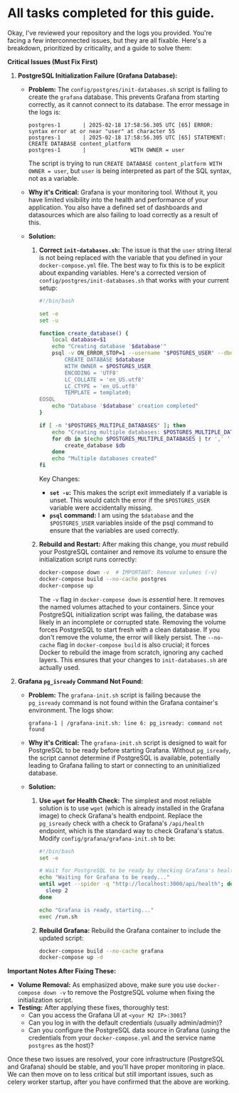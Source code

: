# All tasks completed for this guide.

Okay, I've reviewed your repository and the logs you provided. You're facing a few interconnected issues, but they are all fixable. Here's a breakdown, prioritized by criticality, and a guide to solve them:

**Critical Issues (Must Fix First)**

1.  **PostgreSQL Initialization Failure (Grafana Database):**

    *   **Problem:** The `config/postgres/init-databases.sh` script is failing to create the `grafana` database.  This prevents Grafana from starting correctly, as it cannot connect to its database. The error message in the logs is:
        ```
        postgres-1       | 2025-02-18 17:58:56.305 UTC [65] ERROR:  syntax error at or near "user" at character 55
        postgres-1       | 2025-02-18 17:58:56.305 UTC [65] STATEMENT:  CREATE DATABASE content_platform
        postgres-1       |              WITH OWNER = user
        ```
        The script is trying to run `CREATE DATABASE content_platform WITH OWNER = user`, but `user` is being interpreted as part of the SQL syntax, not as a variable.

    *   **Why it's Critical:** Grafana is your monitoring tool.  Without it, you have limited visibility into the health and performance of your application. You also have a defined set of dashboards and datasources which are also failing to load correctly as a result of this.

    *   **Solution:**
        1.  **Correct `init-databases.sh`:** The issue is that the `user` string literal is not being replaced with the variable that you defined in your `docker-compose.yml` file. The best way to fix this is to be explicit about expanding variables. Here's a corrected version of `config/postgres/init-databases.sh` that works with your current setup:

            ```bash
            #!/bin/bash

            set -e
            set -u

            function create_database() {
                local database=$1
                echo "Creating database '$database'"
                psql -v ON_ERROR_STOP=1 --username "$POSTGRES_USER" --dbname "postgres" <<-EOSQL
                    CREATE DATABASE $database
                    WITH OWNER = $POSTGRES_USER
                    ENCODING = 'UTF8'
                    LC_COLLATE = 'en_US.utf8'
                    LC_CTYPE = 'en_US.utf8'
                    TEMPLATE = template0;
            EOSQL
                echo "Database '$database' creation completed"
            }

            if [ -n "$POSTGRES_MULTIPLE_DATABASES" ]; then
                echo "Creating multiple databases: $POSTGRES_MULTIPLE_DATABASES"
                for db in $(echo $POSTGRES_MULTIPLE_DATABASES | tr ',' ' '); do
                    create_database $db
                done
                echo "Multiple databases created"
            fi
            ```

            Key Changes:

            *   **`set -u`:**  This makes the script exit immediately if a variable is unset. This would catch the error if the `$POSTGRES_USER` variable were accidentally missing.
            *   **`psql` command:** I am using the `$database` and the `$POSTGRES_USER` variables inside of the psql command to ensure that the variables are used correctly.
        2.  **Rebuild and Restart:** After making this change, you *must* rebuild your PostgreSQL container and remove its volume to ensure the initialization script runs correctly:

            ```bash
            docker-compose down -v  # IMPORTANT: Remove volumes (-v)
            docker-compose build --no-cache postgres
            docker-compose up
            ```

            The `-v` flag in `docker-compose down` is *essential* here.  It removes the named volumes attached to your containers.  Since your PostgreSQL initialization script was failing, the database was likely in an incomplete or corrupted state.  Removing the volume forces PostgreSQL to start fresh with a clean database.  If you don't remove the volume, the error will likely persist.  The `--no-cache` flag in `docker-compose build` is also crucial; it forces Docker to rebuild the image from scratch, ignoring any cached layers. This ensures that your changes to `init-databases.sh` are actually used.

2. **Grafana `pg_isready` Command Not Found:**
   * **Problem:** The `grafana-init.sh` script is failing because the `pg_isready` command is not found within the Grafana container's environment. The logs show:
       ```
       grafana-1 | /grafana-init.sh: line 6: pg_isready: command not found
       ```
   *   **Why it's Critical:** The `grafana-init.sh` script is designed to wait for PostgreSQL to be ready before starting Grafana. Without `pg_isready`, the script cannot determine if PostgreSQL is available, potentially leading to Grafana failing to start or connecting to an uninitialized database.
    *  **Solution:**

       1. **Use `wget` for Health Check:** The simplest and most reliable solution is to use `wget` (which is already installed in the Grafana image) to check Grafana's health endpoint. Replace the `pg_isready` check with a check to Grafana's `/api/health` endpoint, which is the standard way to check Grafana's status.  Modify `config/grafana/grafana-init.sh` to be:

          ```bash
          #!/bin/bash
          set -e

          # Wait for PostgreSQL to be ready by checking Grafana's health endpoint.
          echo "Waiting for Grafana to be ready..."
          until wget --spider -q "http://localhost:3000/api/health"; do
            sleep 2
          done

          echo "Grafana is ready, starting..."
          exec /run.sh
          ```

       2. **Rebuild Grafana:** Rebuild the Grafana container to include the updated script:

          ```bash
          docker-compose build --no-cache grafana
          docker-compose up -d
          ```

**Important Notes After Fixing These:**

*   **Volume Removal:** As emphasized above, make sure you use `docker-compose down -v` to remove the PostgreSQL volume when fixing the initialization script.
*   **Testing:** After applying these fixes, thoroughly test:
    *   Can you access the Grafana UI at `<your M2 IP>:3001`?
    *   Can you log in with the default credentials (usually admin/admin)?
    *   Can you configure the PostgreSQL data source in Grafana (using the credentials from your `docker-compose.yml` and the service name `postgres` as the host)?

Once these two issues are resolved, your core infrastructure (PostgreSQL and Grafana) should be stable, and you'll have proper monitoring in place. We can then move on to less critical but still important issues, such as celery worker startup, after you have confirmed that the above are working.
